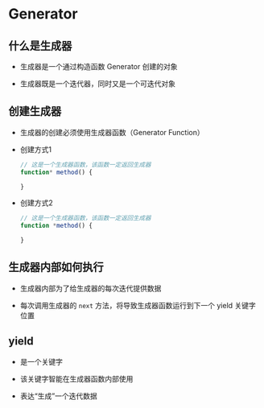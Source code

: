 # Generator

## 什么是生成器

+ 生成器是一个通过构造函数 Generator 创建的对象

+ 生成器既是一个迭代器，同时又是一个可迭代对象

## 创建生成器

+ 生成器的创建必须使用生成器函数（Generator Function）

+ 创建方式1

  ```js
  // 这是一个生成器函数，该函数一定返回生成器
  function* method() {

  }
  ```

+ 创建方式2

  ```js
  // 这是一个生成器函数，该函数一定返回生成器
  function *method() {

  }
  ```

## 生成器内部如何执行

+ 生成器内部为了给生成器的每次迭代提供数据

+ 每次调用生成器的 `next` 方法，将导致生成器函数运行到下一个 yield 关键字位置

## yield

+ 是一个关键字

+ 该关键字智能在生成器函数内部使用

+ 表达“生成”一个迭代数据
